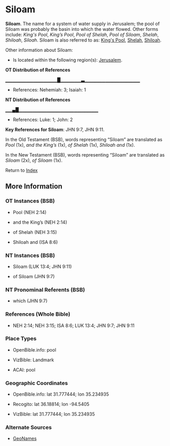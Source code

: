 # Siloam
**Siloam**. 
The name for a system of water supply in Jerusalem; the pool of Siloam was probably the basin into which the water flowed. 
Other forms include: 
*King's Pool*, *King’s Pool*, *Pool of Shelah*, *Pool of Siloam*, *Shelah*, *Shiloah*, *Siloah*. 
Siloam is also referred to as: 
[King's Pool](KingsPool.md), [Shelah](Shelah.md), [Shiloah](Shiloah.md). 




Other information about Siloam:


* Is located within the following region(s): 
[Jerusalem](Jerusalem.md). 


**OT Distribution of References**

▁▁▁▁▁▁▁▁▁▁▁▁▁▁▁█▁▁▁▁▁▁▃▁▁▁▁▁▁▁▁▁▁▁▁▁▁▁▁
* References: Nehemiah: 3; Isaiah: 1

**NT Distribution of References**

▁▁▄█▁▁▁▁▁▁▁▁▁▁▁▁▁▁▁▁▁▁▁▁▁▁▁
* References: Luke: 1; John: 2



**Key References for Siloam**: 
JHN 9:7, JHN 9:11. 


In the Old Testament (BSB), words representing “Siloam” are translated as 
*Pool* (1x), *and the King’s* (1x), *of Shelah* (1x), *Shiloah and* (1x). 


In the New Testament (BSB), words representing “Siloam” are translated as 
*Siloam* (2x), *of Siloam* (1x). 


Return to [Index](00-Index.md)

## More Information

### OT Instances (BSB)

* Pool (NEH 2:14)

* and the King’s (NEH 2:14)

* of Shelah (NEH 3:15)

* Shiloah and (ISA 8:6)



### NT Instances (BSB)

* Siloam (LUK 13:4; JHN 9:11)

* of Siloam (JHN 9:7)



### NT Pronominal Referents (BSB)

* which (JHN 9:7)



### References (Whole Bible)

* NEH 2:14; NEH 3:15; ISA 8:6; LUK 13:4; JHN 9:7; JHN 9:11


### Place Types

* OpenBible.info: pool

* VizBible: Landmark

* ACAI: pool



### Geographic Coordinates

* OpenBible.info: lat 31.777444; lon 35.234935

* Recogito: lat 36.18814; lon -94.5405

* VizBible: lat 31.777444; lon 35.234935



### Alternate Sources

* [GeoNames](http://sws.geonames.org/4131116)



